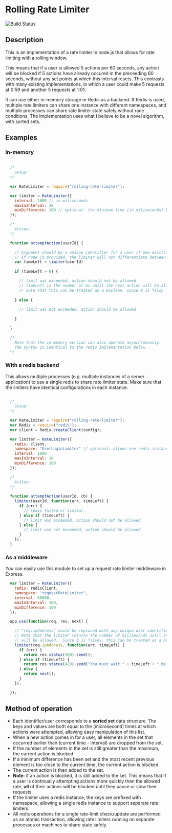 # Rolling Rate Limiter
[![Build Status](https://travis-ci.org/classdojo/rolling-rate-limiter.svg?branch=master)](https://travis-ci.org/classdojo/rolling-rate-limiter)

## Description
This is an implementation of a rate limiter in node.js that allows for rate limiting with a rolling window.  

This means that if a user is allowed 5 actions per 60 seconds, any action will be blocked if 5 actions have already occured in the preceeding 60 seconds, without any set points at which this interval resets.  This contrasts with many existing implementations, in which a user could make 5 requests at 0:59 and another 5 requests at 1:01.

It can use either in-memory storage or Redis as a backend.  If Redis is used, multiple rate limiters can share one instance with different namespaces, and multiple processes can share rate limiter state safely without race conditions. The implementation uses what I believe to be a novel algorithm, with sorted sets.

## Examples

### In-memory
```javascript
  
  /*
    Setup:
  */

  var RateLimiter = require("rolling-rate-limiter");

  var limiter = RateLimiter({
    interval: 1000 // in miliseconds
    maxInInterval: 10
    minDifference: 100 // optional: the minimum time (in miliseconds) between any two actions
  });

  /*
    Action:
  */

  function attemptAction(userId) {

    // Argument should be a unique identifier for a user if one exists.
    // If none is provided, the limiter will not differentiate between users.
    var timeLeft = limiter(userId) 
    
    if (timeLeft > 0) {

      // limit was exceeded, action should not be allowed
      // timeLeft is the number of ms until the next action will be allowed
      // note that this can be treated as a boolean, since 0 is falsy
    
    } else {
    
      // limit was not exceeded, action should be allowed
    
    }

  }

  /*
    Note that the in-memory version can also operate asynchronously.
    The syntax is identical to the redis implementation below.
  */
```

### With a redis backend
This allows multiple processes (e.g. multiple instances of a server application) to use a single redis to share rate limiter state.  Make sure that the limiters have identical configurations in each instance.
```javascript
  
  /*
    Setup:
  */

  var RateLimiter = require("rolling-rate-limiter");
  var Redis = require("redis");
  var client = Redis.createClient(config);

  var limiter = RateLimiter({
    redis: client,
    namespace: "UserLoginLimiter" // optional: allows one redis instance to handle multiple types of rate limiters. defaults to "rate-limiter-{string of 8 random characters}"
    interval: 1000
    maxInInterval: 10
    minDifference: 100
  });

  /*
    Action:
  */
  
  function attemptAction(userId, cb) {
    limiter(userId, function(err, timeLeft) {
      if (err) {
        // redis failed or similar.
      } else if (timeLeft) {
        // limit was exceeded, action should not be allowed
      } else {
        // limit was not exceeded, action should be allowed
      }
    });
  }

```

### As a middleware
You can easily use this module to set up a request rate limiter middleware in Express.
```javascript
  var limiter = RateLimiter({
    redis: redisClient,
    namespace: "requestRateLimiter",
    interval: 60000,
    maxInInterval: 100,
    minDifference: 100
  });

  app.use(function(req, res, next) {

    // "req.ipAddress" could be replaced with any unique user identifier
    // Note that the limiter returns the number of miliseconds until an action
    // will be allowed.  Since 0 is falsey, this can be treated as a boolean.
    limiter(req.ipAddress, function(err, timeLeft) {
      if (err) {
        return res.status(500).send();
      } else if (timeLeft) {
        return res.status(429).send("You must wait " + timeLeft + " ms before you can make requests.");
      } else {
        return next();
      }
    });

  });
```

## Method of operation
  * Each identifier/user corresponds to a __sorted set__ data structure.  The keys and values are both equal to the (microsecond) times at which actions were attempted, allowing easy manipulation of this list.
  * When a new action comes in for a user, all elements in the set that occurred earlier than (current time - interval) are dropped from the set. 
  * If the number of elements in the set is still greater than the maximum, the current action is blocked.
  * If a minimum difference has been set and the most recent previous element is too close to the current time, the current action is blocked.
  * The current action is then added to the set.
  * __Note__: if an action is blocked, it is still added to the set.  This means that if a user is continually attempting actions more quickly than the allowed rate, __all__ of their actions will be blocked until they pause or slow their requests.
  * If the limiter uses a redis instance, the keys are prefixed with namespace, allowing a single redis instance to support separate rate limiters.
  * All redis operations for a single rate-limit check/update are performed as an atomic transaction, allowing rate limiters running on separate processes or machines to share state safely.
